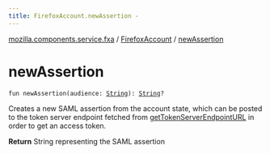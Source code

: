 ```yaml
---
title: FirefoxAccount.newAssertion - 
---
```


[mozilla.components.service.fxa](../index.html) / [FirefoxAccount](index.html) / [newAssertion](./new-assertion.html)

# newAssertion

`fun newAssertion(audience: `[`String`](https://kotlinlang.org/api/latest/jvm/stdlib/kotlin/-string/index.html)`): `[`String`](https://kotlinlang.org/api/latest/jvm/stdlib/kotlin/-string/index.html)`?`

Creates a new SAML assertion from the account state, which can be posted to the token server
endpoint fetched from [getTokenServerEndpointURL](get-token-server-endpoint-u-r-l.html) in order to get an access token.

**Return**
String representing the SAML assertion

